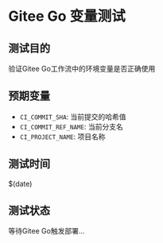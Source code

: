 # Gitee Go 变量测试

## 测试目的
验证Gitee Go工作流中的环境变量是否正确使用

## 预期变量
- `CI_COMMIT_SHA`: 当前提交的哈希值
- `CI_COMMIT_REF_NAME`: 当前分支名
- `CI_PROJECT_NAME`: 项目名称

## 测试时间
$(date)

## 测试状态
等待Gitee Go触发部署...